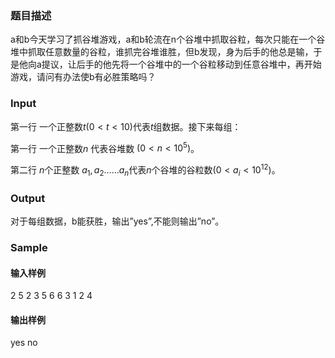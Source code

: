 ### 题目描述
a和b今天学习了抓谷堆游戏，a和b轮流在n个谷堆中抓取谷粒，每次只能在一个谷堆中抓取任意数量的谷粒，谁抓完谷堆谁胜，但b发现，身为后手的他总是输，于是他向a提议，让后手的他先将一个谷堆中的一个谷粒移动到任意谷堆中，再开始游戏，请问有办法使b有必胜策略吗？

### Input
第一行 一个正整数$t(0<t<10)$代表$t$组数据。接下来每组：

第一行 一个正整数$n$ 代表谷堆数 $(0<n<10^5)$。

第二行 $n$个正整数 $a_1,a_2……a_n$代表$n$个谷堆的谷粒数$(0<a_i<10^{12})$。

### Output
对于每组数据，b能获胜，输出”yes”,不能则输出”no”。

### Sample
#### 输入样例
2
5
2 3 5 6 6
3
1 2 4
#### 输出样例
yes
no
